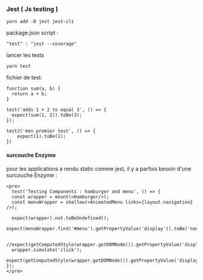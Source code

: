 ### Jest ( Js testing )

    yarn add -D jest jest-cli

package.json script :

    "test" : "jest --coverage"

lancer les tests

    yarn test


fichier de test:



    function sum(a, b) {
      return a + b;
    }

    test('adds 1 + 2 to equal 3', () => {
      expect(sum(1, 2)).toBe(3);
    });

    test2('mon premier test', () => {
        expect(1).toBe(1);
    })


  #### surcouche Enzyme

  pour les applications a rendu static comme jest, il y a parfois besoin d'une surcouche Enzyme :

    <pre>
      test('Testing Components : hamburger and menu', () => {
      const wrapper = mount(<Hamburger/>);
      const menuWrapper = shallow(<AnimatedMenu links={layout.navigation} />);

      expect(wrapper).not.toBeUndefined();
      expect(menuWrapper.find('#menu').getPropertyValue('display')).toBe('none');

      //expect(getComputedStyle(wrapper.getDOMNode()).getPropertyValue('display')).toBe('none');
      wrapper.simulate('click');
      expect(getComputedStyle(wrapper.getDOMNode()).getPropertyValue('display')).toBe('block');
    });
    </pre>

